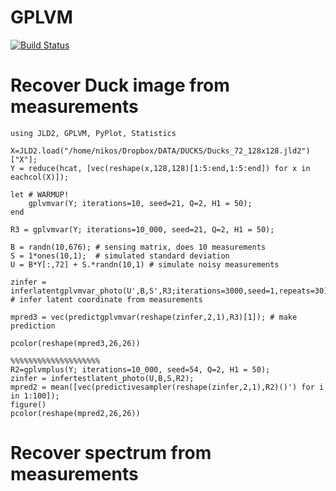 # GPLVM

[![Build Status](https://github.com/ngiann/GPLVM.jl/actions/workflows/CI.yml/badge.svg?branch=main)](https://github.com/ngiann/GPLVM.jl/actions/workflows/CI.yml?query=branch%3Amain)



# Recover Duck image from measurements

```
using JLD2, GPLVM, PyPlot, Statistics

X=JLD2.load("/home/nikos/Dropbox/DATA/DUCKS/Ducks_72_128x128.jld2")["X"];
Y = reduce(hcat, [vec(reshape(x,128,128)[1:5:end,1:5:end]) for x in eachcol(X)]);

let # WARMUP!
    gplvmvar(Y; iterations=10, seed=21, Q=2, H1 = 50);
end

R3 = gplvmvar(Y; iterations=10_000, seed=21, Q=2, H1 = 50);

B = randn(10,676); # sensing matrix, does 10 measurements
S = 1*ones(10,1);  # simulated standard deviation
U = B*Y[:,72] + S.*randn(10,1) # simulate noisy measurements

zinfer = inferlatentgplvmvar_photo(U',B,S',R3;iterations=3000,seed=1,repeats=30); # infer latent coordinate from measurements

mpred3 = vec(predictgplvmvar(reshape(zinfer,2,1),R3)[1]); # make prediction

pcolor(reshape(mpred3,26,26))

%%%%%%%%%%%%%%%%%%%%
R2=gplvmplus(Y; iterations=10_000, seed=54, Q=2, H1 = 50);
zinfer = infertestlatent_photo(U,B,S,R2);
mpred2 = mean([vec(predictivesampler(reshape(zinfer,2,1),R2)()') for i in 1:100]);
figure()
pcolor(reshape(mpred2,26,26))
```

# Recover spectrum from measurements